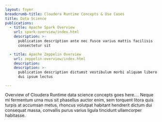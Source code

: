 ```yaml
---
layout: foyer
breadcrumb-title: Cloudera Runtime Concepts & Use Cases
title: Data Science
publications:
  - title: Apache Spark Overview
    url: spark-overview/index.html
    description: >-
      publication description ante nec fusce varius mattis facilisis
      consectetur sit

  - title: Apache Zeppelin Overview
    url: zeppelin-overview/index.html
    description:
    description: >-
      publication description dictumst vestibulum morbi aliquam libero
      dui ipsum lectus

---
```

Overview of Cloudera Runtime data science concepts goes here.... Neque
mi fermentum urna mus sit phasellus auctor enim, sem torquent litora
quis turpis at accumsan metus, rhoncus volutpat habitant hendrerit
dictum dui consequat massa, convallis purus varius ligula tincidunt
ullamcorper habitasse.
